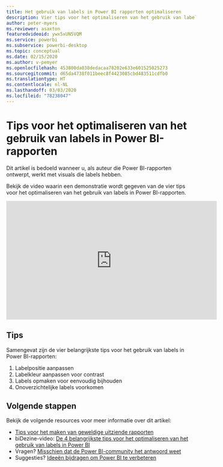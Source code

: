 ```yaml
---
title: Het gebruik van labels in Power BI rapporten optimaliseren
description: Vier tips voor het optimaliseren van het gebruik van labels in Power BI-rapportvisuals, in Power BI Desktop of de Power BI-service.
author: peter-myers
ms.reviewer: asaxton
featuredvideoid: ywx5xUN5VQM
ms.service: powerbi
ms.subservice: powerbi-desktop
ms.topic: conceptual
ms.date: 02/15/2020
ms.author: v-pemyer
ms.openlocfilehash: 453800da038dedacaa78202e633e601525025273
ms.sourcegitcommit: d65da4738f011beec8f4423085cbd483511cdfb0
ms.translationtype: HT
ms.contentlocale: nl-NL
ms.lasthandoff: 03/03/2020
ms.locfileid: "78238047"
---
```

# <a name="tips-to-optimize-the-use-of-labels-in-power-bi-reports"></a>Tips voor het optimaliseren van het gebruik van labels in Power BI-rapporten

Dit artikel is bedoeld wanneer u, als auteur die Power BI-rapporten ontwerpt, werkt met visuals die labels hebben.

Bekijk de video waarin een demonstratie wordt gegeven van de vier tips voor het optimaliseren van het gebruik van labels in Power BI-rapporten.

<iframe width="560" height="315" src="https://www.youtube.com/embed/ywx5xUN5VQM" frameborder="0" allowfullscreen></iframe>

## <a name="tips"></a>Tips

Samengevat zijn de vier belangrijkste tips voor het gebruik van labels in Power BI-rapporten:

1. Labelpositie aanpassen
1. Labelkleur aanpassen voor contrast
1. Labels opmaken voor eenvoudig bijhouden
1. Onoverzichtelijke labels voorkomen

## <a name="next-steps"></a>Volgende stappen

Bekijk de volgende resources voor meer informatie over dit artikel:

- [Tips voor het maken van geweldige uitziende rapporten](../power-bi-reports-tips-and-tricks-for-creating.md)
- biDezine-video: [De 4 belangrijkste tips voor het optimaliseren van het gebruik van labels in Power BI](https://www.youtube.com/watch?v=ywx5xUN5VQM)
- Vragen? [Misschien dat de Power BI-community het antwoord weet](https://community.powerbi.com/)
- Suggesties? [Ideeën bijdragen om Power BI te verbeteren](https://ideas.powerbi.com)
